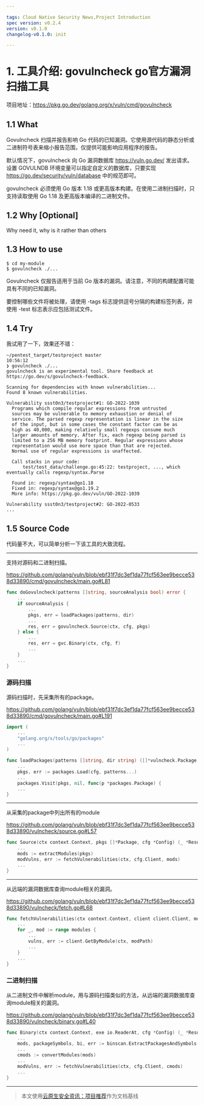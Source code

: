 ```yaml
---

tags: Cloud Native Security News,Project Introduction
spec version: v0.2.4
version: v0.1.0
changelog-v0.1.0: init

---
```


# 1. 工具介绍: govulncheck go官方漏洞扫描工具 

项目地址：https://pkg.go.dev/golang.org/x/vuln/cmd/govulncheck

## 1.1 What

Govulncheck 扫描并报告影响 Go 代码的已知漏洞。它使用源代码的静态分析或二进制符号表来缩小报告范围，仅提供可能影响应用程序的报告。

默认情况下，govulncheck 向 Go 漏洞数据库 https://vuln.go.dev/ 发出请求。设置 GOVULNDB 环境变量可以指定自定义的数据库，只要实现 https://go.dev/security/vuln/database 中的规范即可。

govulncheck 必须使用 Go 版本 1.18 或更高版本构建。在使用二进制扫描时，只支持读取使用 Go 1.18 及更高版本编译的二进制文件。

## 1.2 Why [Optional]

Why need it, why is it rather than others

## 1.3 How to use

```
$ cd my-module
$ govulncheck ./...
```

Govulncheck 仅报告适用于当前 Go 版本的漏洞。请注意，不同的构建配置可能具有不同的已知漏洞。

要控制哪些文件将被处理，请使用 -tags 标志提供逗号分隔的构建标签列表，并使用 -test 标志表示应包括测试文件。

## 1.4 Try

我试用了一下，效果还不错：
```
~/pentest_target/testproject master                                                     10:56:12
❯ govulncheck ./...
govulncheck is an experimental tool. Share feedback at https://go.dev/s/govulncheck-feedback.

Scanning for dependencies with known vulnerabilities...
Found 8 known vulnerabilities.

Vulnerability ssst0n3/testproject#1: GO-2022-1039
  Programs which compile regular expressions from untrusted
  sources may be vulnerable to memory exhaustion or denial of
  service. The parsed regexp representation is linear in the size
  of the input, but in some cases the constant factor can be as
  high as 40,000, making relatively small regexps consume much
  larger amounts of memory. After fix, each regexp being parsed is
  limited to a 256 MB memory footprint. Regular expressions whose
  representation would use more space than that are rejected.
  Normal use of regular expressions is unaffected.

  Call stacks in your code:
      test/test_data/challenge.go:45:22: testproject, ..., which eventually calls regexp/syntax.Parse

  Found in: regexp/syntax@go1.18
  Fixed in: regexp/syntax@go1.19.2
  More info: https://pkg.go.dev/vuln/GO-2022-1039

Vulnerability ssst0n3/testproject#2: GO-2022-0533
...
```

## 1.5 Source Code

代码量不大，可以简单分析一下该工具的大致流程。

----

支持对源码和二进制扫描。

https://github.com/golang/vuln/blob/ebf31f7dc3ef1da77fcf563ee9becce538d33890/cmd/govulncheck/main.go#L81

```go
func doGovulncheck(patterns []string, sourceAnalysis bool) error {
    ...
    if sourceAnalysis {
        ...
        pkgs, err = loadPackages(patterns, dir)
        ...
        res, err = govulncheck.Source(ctx, cfg, pkgs)
    } else {
        ...
        res, err = gvc.Binary(ctx, cfg, f)
        ...
    }
    ...
}
```

### 源码扫描

源码扫描时，先采集所有的package。

https://github.com/golang/vuln/blob/ebf31f7dc3ef1da77fcf563ee9becce538d33890/cmd/govulncheck/main.go#L191

```go
import (
    ...
    "golang.org/x/tools/go/packages"
    ...
)

func loadPackages(patterns []string, dir string) ([]*vulncheck.Package, error) {
    ...
    pkgs, err := packages.Load(cfg, patterns...)
    ...
    packages.Visit(pkgs, nil, func(p *packages.Package) {
    ...
}
```

----

从采集的package中列出所有的module

https://github.com/golang/vuln/blob/ebf31f7dc3ef1da77fcf563ee9becce538d33890/vulncheck/source.go#L57

```go
func Source(ctx context.Context, pkgs []*Package, cfg *Config) (_ *Result, err error) {
    ...
    mods := extractModules(pkgs)
    modVulns, err := fetchVulnerabilities(ctx, cfg.Client, mods)
    ...
}
```

----

从远端的漏洞数据库查询module相关的漏洞。

https://github.com/golang/vuln/blob/ebf31f7dc3ef1da77fcf563ee9becce538d33890/vulncheck/fetch.go#L68

```go
func fetchVulnerabilities(ctx context.Context, client client.Client, modules []*Module) (moduleVulnerabilities, error) {
    ...
    for _, mod := range modules {
        ...
        vulns, err := client.GetByModule(ctx, modPath)
        ...
    }
    ...
}
```

### 二进制扫描

从二进制文件中解析module，用与源码扫描类似的方法，从远端的漏洞数据库查询module相关的漏洞。

https://github.com/golang/vuln/blob/ebf31f7dc3ef1da77fcf563ee9becce538d33890/vulncheck/binary.go#L40

```go
func Binary(ctx context.Context, exe io.ReaderAt, cfg *Config) (_ *Result, err error) {
    ...
    mods, packageSymbols, bi, err := binscan.ExtractPackagesAndSymbols(exe)
    ...
    cmods := convertModules(mods)
    ...
    modVulns, err := fetchVulnerabilities(ctx, cfg.Client, cmods)
    ...
}
```

----

> 本文使用[云原生安全资讯：项目推荐](https://github.com/ssst0n3/security-research-specification/blob/main/cloud-native-security-news/project-introduction.md)作为文档基线